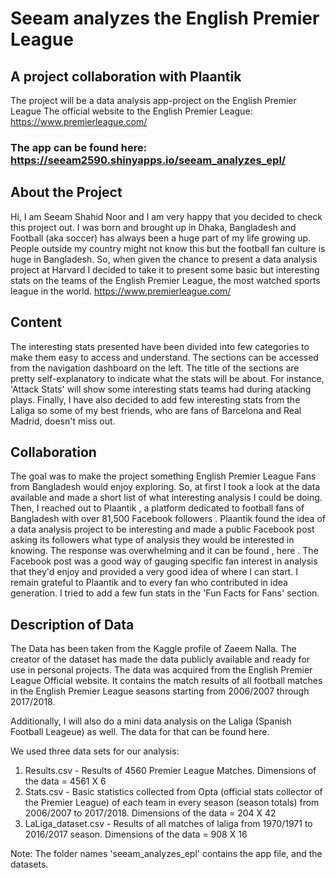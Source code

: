 # Seeam analyzes the English Premier League
## A project collaboration with Plaantik
The project will be a data analysis app-project on the English Premier League
The official website to the English Premier League: https://www.premierleague.com/ 

### The app can be found here: https://seeam2590.shinyapps.io/seeam_analyzes_epl/ 

## About the Project
Hi, I am Seeam Shahid Noor and I am very happy that you decided to check this project out. I was born and brought up in Dhaka, Bangladesh and Football (aka soccer) has always been a huge part of my life growing up. People outside my country might not know this but the football fan culture is huge in Bangladesh. So, when given the chance to present a data analysis project at Harvard I decided to take it to present some basic but interesting stats on the teams of the English Premier League, the most watched sports league in the world. https://www.premierleague.com/  

## Content
The interesting stats presented have been divided into few categories to make them easy to access and understand. The sections can be accessed from the navigation dashboard on the left. The title of the sections are pretty self-explanatory to indicate what the stats will be about. For instance, 'Attack Stats' will show some interesting stats teams had during atacking plays. Finally, I have also decided to add few interesting stats from the Laliga so some of my best friends, who are fans of Barcelona and Real Madrid, doesn't miss out.

## Collaboration
The goal was to make the project something English Premier League Fans from Bangladesh would enjoy exploring. So, at first I took a look at the data available and made a short list of what interesting analysis I could be doing. Then, I reached out to Plaantik , a platform dedicated to football fans of Bangladesh with over 81,500 Facebook followers . Plaantik found the idea of a data analysis project to be interesting and made a public Facebook post asking its followers what type of analysis they would be interested in knowing. The response was overwhelming and it can be found , here . The Facebook post was a good way of gauging specific fan interest in analysis that they'd enjoy and provided a very good idea of where I can start. I remain grateful to Plaantik and to every fan who contributed in idea generation. I tried to add a few fun stats in the 'Fun Facts for Fans' section.

## Description of Data
The Data has been taken from the Kaggle profile of Zaeem Nalla. The creator of the dataset has made the data publicly available and ready for use in personal projects. The data was acquired from the English Premier League Official website. It contains the match results of all football matches in the English Premier League seasons starting from 2006/2007 through 2017/2018.

Additionally, I will also do a mini data analysis on the Laliga (Spanish Football Leageue) as well. The data for that can be found here.

We used three data sets for our analysis: 
1. Results.csv - Results of 4560 Premier League Matches. Dimensions of the data = 4561 X 6  
2. Stats.csv - Basic statistics collected from Opta (official stats collector of the Premier League) of each team in every season (season totals) from 2006/2007 to 2017/2018. Dimensions of the data = 204 X 42  
3. LaLiga_dataset.csv - Results of all matches of laliga from 1970/1971 to 2016/2017 season. Dimensions of the data = 908 X 16  
  
Note: The folder names 'seeam_analyzes_epl' contains the app file, and the datasets.  
